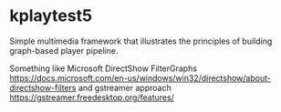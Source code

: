 # kplaytest5


Simple multimedia framework that illustrates the principles of building graph-based player pipeline.

Something like Microsoft DirectShow FilterGraphs https://docs.microsoft.com/en-us/windows/win32/directshow/about-directshow-filters
and
gstreamer approach https://gstreamer.freedesktop.org/features/

